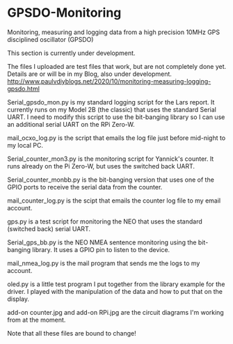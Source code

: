 # GPSDO-Monitoring
Monitoring, measuring and logging data from a high precision 10MHz GPS disciplined oscillator (GPSDO)

This section is currently under development.

The files I uploaded are test files that work, but are not completely done yet. 
Details are or will be in my Blog, also under development.  http://www.paulvdiyblogs.net/2020/10/monitoring-measuring-logging-gpsdo.html


Serial_gpsdo_mon.py 
is my standard logging script for the Lars report. It currently runs on my Model 2B (the classic) that uses the standard Serial UART. I need to modify this script to use the bit-banging library so I can use an additional serial UART on the RPi Zero-W.

mail_ocxo_log.py 
is the script that emails the log file just before mid-night to my local PC.

Serial_counter_mon3.py 
is the monitoring script for Yannick's counter. It runs already on the Pi Zero-W, but uses the switched back UART.

Serial_counter_monbb.py 
is the bit-banging version that uses one of the GPIO ports to receive the serial data from the counter.

mail_counter_log.py 
is the scipt that emails the counter log file to my email account.

gps.py 
is a test script for monitoring the NEO that uses the standard (switched back) serial UART.

Serial_gps_bb.py 
is the NEO NMEA sentence monitoring using the bit-banging library. It uses a GPIO pin to listen to the device.

mail_nmea_log.py 
is the mail program that sends me the logs to my account.

oled.py 
is a little test program I put together from the library example for the driver. I played with the manipulation of the data and how to put that on the display.

add-on counter.jpg and add-on RPi.jpg are the circuit diagrams I'm working from at the moment.

Note that all these files are bound to change!
